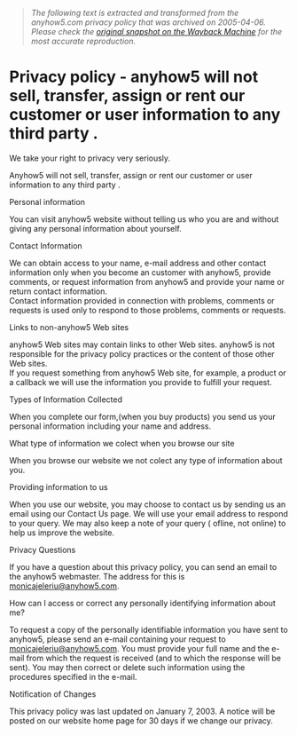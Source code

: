 > *The following text is extracted and transformed from the anyhow5.com privacy policy that was archived on 2005-04-06. Please check the [original snapshot on the Wayback Machine](https://web.archive.org/web/20050406231540id_/http%3A//www.anyhow5.com/privacy_policy.htm) for the most accurate reproduction.*

# Privacy policy - anyhow5 will not sell, transfer, assign or rent our customer or user information to any third party .

We take your right to privacy very seriously. 

Anyhow5 will not sell, transfer, assign or rent our customer or user information to any third party .

Personal information

You can visit anyhow5 website without telling us who you are and without giving any personal information about yourself.

Contact Information 

We can obtain access to your name, e-mail address and other contact information only when you become an customer with anyhow5, provide comments, or request information from anyhow5 and provide your name or return contact information.  
Contact information provided in connection with problems, comments or requests is used only to respond to those problems, comments or requests.  


Links to non-anyhow5 Web sites 

  
anyhow5 Web sites may contain links to other Web sites. anyhow5 is not responsible for the privacy policy practices or the content of those other Web sites.  
If you request something from anyhow5 Web site, for example, a product or a callback we will use the information you provide to fulfill your request. 

Types of Information Collected

When you complete our form,(when you buy products) you send us your personal information including your name and address.

What type of information we colect when you browse our site

When you browse our website we not colect any type of information about you.

Providing information to us

When you use our website, you may choose to contact us by sending us an email using our Contact Us page. We will use your email address to respond to your query. We may also keep a note of your query ( ofline, not online) to help us improve the website.

Privacy Questions

  
If you have a question about this privacy policy, you can send an email to the anyhow5 webmaster. The address for this is monicajeleriu@anyhow5.com. 

How can I access or correct any personally identifying information about me?

To request a copy of the personally identifiable information you have sent to anyhow5, please send an e-mail containing your request to monicajeleriu@anyhow5.com. You must provide your full name and the e-mail from which the request is received (and to which the response will be sent). You may then correct or delete such information using the procedures specified in the e-mail. 

Notification of Changes 

This privacy policy was last updated on January 7, 2003. A notice will be posted on our website home page for 30 days if we change our privacy.
